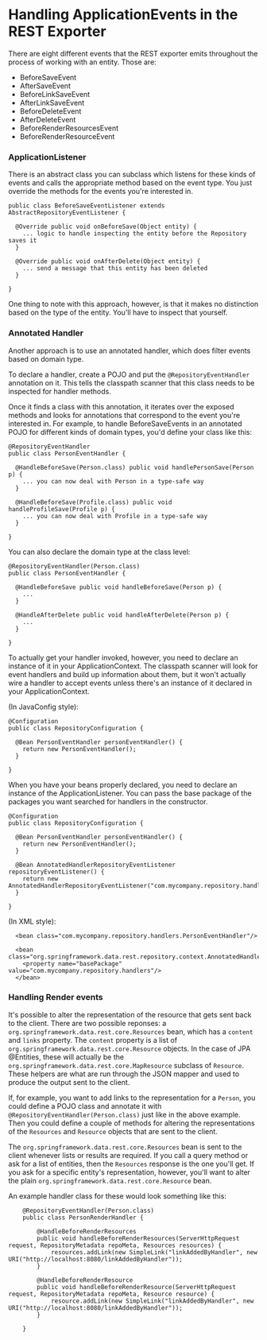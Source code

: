 # Handling ApplicationEvents in the REST Exporter

There are eight different events that the REST exporter emits throughout the process of working with an entity. Those are:

* BeforeSaveEvent
* AfterSaveEvent
* BeforeLinkSaveEvent
* AfterLinkSaveEvent
* BeforeDeleteEvent
* AfterDeleteEvent
* BeforeRenderResourcesEvent
* BeforeRenderResourceEvent

### ApplicationListener

There is an abstract class you can subclass which listens for these kinds of events and calls
the appropriate method based on the event type. You just override the methods for
the events you're interested in.

    public class BeforeSaveEventListener extends AbstractRepositoryEventListener {

      @Override public void onBeforeSave(Object entity) {
        ... logic to handle inspecting the entity before the Repository saves it
      }

      @Override public void onAfterDelete(Object entity) {
        ... send a message that this entity has been deleted
      }

    }

One thing to note with this approach, however, is that it makes no distinction based on
the type of the entity. You'll have to inspect that yourself.

### Annotated Handler

Another approach is to use an annotated handler, which does filter events based on domain type.

To declare a handler, create a POJO and put the `@RepositoryEventHandler` annotation on it.
This tells the classpath scanner that this class needs to be inspected for handler methods.

Once it finds a class with this annotation, it iterates over the exposed methods and looks for
annotations that correspond to the event you're interested in. For example, to handle BeforeSaveEvents
in an annotated POJO for different kinds of domain types, you'd define your class like this:

    @RepositoryEventHandler
    public class PersonEventHandler {

      @HandleBeforeSave(Person.class) public void handlePersonSave(Person p) {
        ... you can now deal with Person in a type-safe way
      }

      @HandleBeforeSave(Profile.class) public void handleProfileSave(Profile p) {
        ... you can now deal with Profile in a type-safe way
      }

    }

You can also declare the domain type at the class level:

    @RepositoryEventHandler(Person.class)
    public class PersonEventHandler {

      @HandleBeforeSave public void handleBeforeSave(Person p) {
        ...
      }

      @HandleAfterDelete public void handleAfterDelete(Person p) {
        ...
      }

    }

To actually get your handler invoked, however, you need to declare an instance of it in your
ApplicationContext. The classpath scanner will look for event handlers and build up information
about them, but it won't actually wire a handler to accept events unless there's an instance of
it declared in your ApplicationContext.

(In JavaConfig style):

    @Configuration
    public class RepositoryConfiguration {

      @Bean PersonEventHandler personEventHandler() {
        return new PersonEventHandler();
      }

    }

When you have your beans properly declared, you need to declare an instance of the ApplicationListener.
You can pass the base package of the packages you want searched for handlers in the constructor.

    @Configuration
    public class RepositoryConfiguration {

      @Bean PersonEventHandler personEventHandler() {
        return new PersonEventHandler();
      }

      @Bean AnnotatedHandlerRepositoryEventListener repositoryEventListener() {
        return new AnnotatedHandlerRepositoryEventListener("com.mycompany.repository.handlers");
      }

    }

(In XML style):

      <bean class="com.mycompany.repository.handlers.PersonEventHandler"/>

      <bean class="org.springframework.data.rest.repository.context.AnnotatedHandlerRepositoryEventListener">
        <property name="basePackage" value="com.mycompany.repository.handlers"/>
      </bean>

### Handling Render events

It's possible to alter the representation of the resource that gets sent back to the client. There are two possible reponses: a `org.springframework.data.rest.core.Resources` bean, which has a `content` and `links` property. The `content` property is a list of `org.springframework.data.rest.core.Resource` objects. In the case of JPA @Entities, these will actually be the `org.springframework.data.rest.core.MapResource` subclass of `Resource`. These helpers are what are run through the JSON mapper and used to produce the output sent to the client.

If, for example, you want to add links to the representation for a `Person`, you could define a POJO class and annotate it with `@RepositoryEventHandler(Person.class)` just like in the above example. Then you could define a couple of methods for altering the representations of the `Resources` and `Resource` objects that are sent to the client.

The `org.springframework.data.rest.core.Resources` bean is sent to the client whenever lists or results are required. If you call a query method or ask for a list of entities, then the `Resources` response is the one you'll get. If you ask for a specific entity's representation, however, you'll want to alter the plain `org.springframework.data.rest.core.Resource` bean.

An example handler class for these would look something like this:

		@RepositoryEventHandler(Person.class)
		public class PersonRenderHandler {

			@HandleBeforeRenderResources
			public void handleBeforeRenderResources(ServerHttpRequest request, RepositoryMetadata repoMeta, Resources resources) {
				resources.addLink(new SimpleLink("linkAddedByHandler", new URI("http://localhost:8080/linkAddedByHandler"));
			}

			@HandleBeforeRenderResource
			public void handleBeforeRenderResource(ServerHttpRequest request, RepositoryMetadata repoMeta, Resource resource) {
				resource.addLink(new SimpleLink("linkAddedByHandler", new URI("http://localhost:8080/linkAddedByHandler"));
			}

		}
